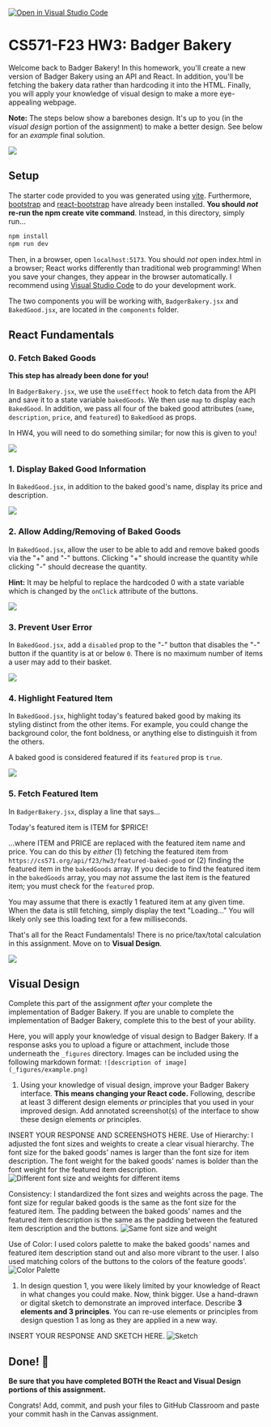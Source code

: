 [![Open in Visual Studio Code](https://classroom.github.com/assets/open-in-vscode-718a45dd9cf7e7f842a935f5ebbe5719a5e09af4491e668f4dbf3b35d5cca122.svg)](https://classroom.github.com/online_ide?assignment_repo_id=12057476&assignment_repo_type=AssignmentRepo)
# CS571-F23 HW3: Badger Bakery

Welcome back to Badger Bakery! In this homework, you'll create a new version of Badger Bakery using an API and React. In addition, you'll be fetching the bakery data rather than hardcoding it into the HTML. Finally, you will apply your knowledge of visual design to make a more eye-appealing webpage.

**Note:** The steps below show a barebones design. It's up to you (in the *visual design* portion of the assignment) to make a better design. See below for an *example* final solution.

![](_figures/example.png)

## Setup

The starter code provided to you was generated using [vite](https://vitejs.dev/guide/). Furthermore, [bootstrap](https://www.npmjs.com/package/bootstrap) and [react-bootstrap](https://www.npmjs.com/package/react-bootstrap) have already been installed. **You should *not* re-run the  npm create vite command**. Instead, in this directory, simply run...

```bash
npm install
npm run dev
```

Then, in a browser, open `localhost:5173`. You should *not* open index.html in a browser; React works differently than traditional web programming! When you save your changes, they appear in the browser automatically. I recommend using [Visual Studio Code](https://code.visualstudio.com/) to do your development work.

The two components you will be working with, `BadgerBakery.jsx` and `BakedGood.jsx`, are located in the `components` folder.

## React Fundamentals

### 0. Fetch Baked Goods

**This step has already been done for you!**

In `BadgerBakery.jsx`, we use the `useEffect` hook to fetch data from the API and save it to a state variable `bakedGoods`. We then use `map` to display each `BakedGood`. In addition, we pass all four of the baked good attributes (`name`, `description`, `price`, and `featured`) to `BakedGood` as props.

In HW4, you will need to do something similar; for now this is given to you!

![](_figures/step0.png)

### 1. Display Baked Good Information

In `BakedGood.jsx`, in addition to the baked good's name, display its price and description.

![](_figures/step1.png)

### 2. Allow Adding/Removing of Baked Goods

In `BakedGood.jsx`, allow the user to be able to add and remove baked goods via the "+" and "-" buttons. Clicking "+" should increase the quantity while clicking "-" should decrease the quantity.

**Hint:** It may be helpful to replace the hardcoded 0 with a state variable which is changed by the `onClick` attribute of the buttons.

![](_figures/step2.png)

### 3. Prevent User Error

In `BakedGood.jsx`, add a `disabled` prop to the "-" button that disables the "-" button if the quantity is at or below `0`. There is no maximum number of items a user may add to their basket.

![](_figures/step3.png)

### 4. Highlight Featured Item

In `BakedGood.jsx`, highlight today's featured baked good by making its styling distinct from the other items. For example, you could change the background color, the font boldness, or anything else to distinguish it from the others.

A baked good is considered featured if its `featured` prop is `true`.

![](_figures/step4.png)

### 5. Fetch Featured Item

In `BadgerBakery.jsx`, display a line that says...

Today's featured item is ITEM for $PRICE!

...where ITEM and PRICE are replaced with the featured item name and price. You can do this by *either* (1) fetching the featured item from `https://cs571.org/api/f23/hw3/featured-baked-good` or (2) finding the featured item in the `bakedGoods` array. If you decide to find the featured item in the `bakedGoods` array, you may *not* assume the last item is the featured item; you must check for the `featured` prop.

You may assume that there is exactly 1 featured item at any given time. When the data is still fetching, simply display the text "Loading..." You will likely only see this loading text for a few milliseconds.

That's all for the React Fundamentals! There is no price/tax/total calculation in this assignment. Move on to **Visual Design**.

![](_figures/step5.png)


## Visual Design

Complete this part of the assignment *after* your complete the implementation of Badger Bakery. If you are unable to complete the implementation of Badger Bakery, complete this to the best of your ability.

Here, you will apply your knowledge of visual design to Badger Bakery. If a response asks you to upload a figure or attachment, include those underneath the `_figures` directory. Images can be included using the following markdown format: `![description of image](_figures/example.png)`

1. Using your knowledge of visual design, improve your Badger Bakery interface. **This means changing your React code.** Following, describe at least 3 different design elements *or* principles that you used in your improved design. Add annotated screenshot(s) of the interface to show these design elements *or* principles.

INSERT YOUR RESPONSE AND SCREENSHOTS HERE.
Use of Hierarchy:
I adjusted the font sizes and weights to create a clear visual hierarchy. The font size for the baked goods' names is larger than the font size for item description. The font weight for the baked goods' names is bolder than the font weight for the featured item description.
![Different font size and weights for different items](_figures/useOfHierarchy.png)

Consistency:
I standardized the font sizes and weights across the page. The font size for regular baked goods is the same as the font size for the featured item. The padding between the baked goods' names and the featured item description is the same as the padding between the featured item description and the buttons.
![Same font size and weight](_figures/consistency.png)

Use of Color:
I used colors palette to make the baked goods' names and featured item description stand out and also more vibrant to the user. I also used matching colors of the buttons to the colors of the feature goods'.
![Color Palette](_figures/useOfColor.png)

1. In design question 1, you were likely limited by your knowledge of React in what changes you could make. Now, think bigger. Use a hand-drawn or digital sketch to demonstrate an improved interface. Describe **3 elements and 3 principles**. You can re-use elements or principles from design question 1 as long as they are applied in a new way.

INSERT YOUR RESPONSE AND SKETCH HERE.
![Sketch](_figures/sketch.png)

## Done! 🥳

**Be sure that you have completed BOTH the React and Visual Design portions of this assignment.**

Congrats! Add, commit, and push your files to GitHub Classroom and paste your commit hash in the Canvas assignment.